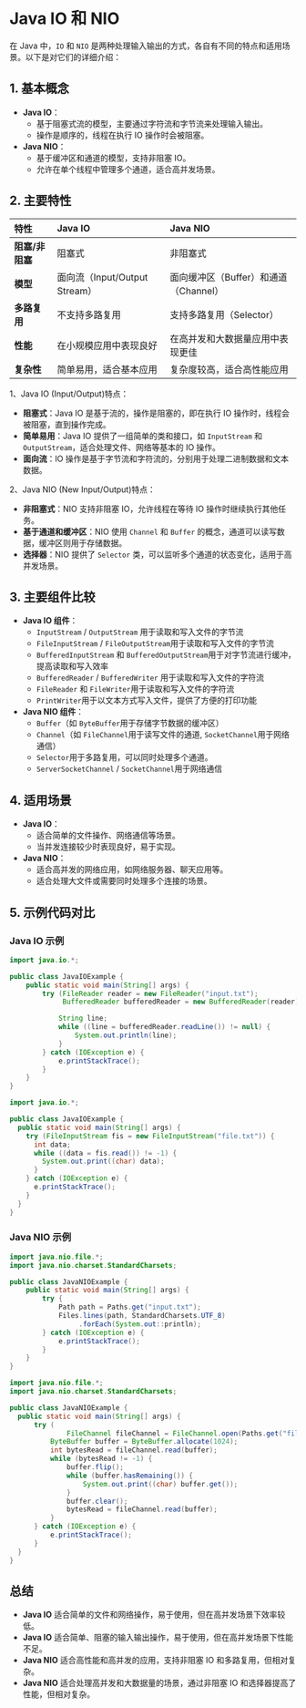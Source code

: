 # Java IO 和 NIO

在 Java 中，`IO` 和 `NIO` 是两种处理输入输出的方式，各自有不同的特点和适用场景。以下是对它们的详细介绍：

## 1. 基本概念

- **Java IO**：
    - 基于阻塞式流的模型，主要通过字符流和字节流来处理输入输出。
    - 操作是顺序的，线程在执行 IO 操作时会被阻塞。
- **Java NIO**：
    - 基于缓冲区和通道的模型，支持非阻塞 IO。
    - 允许在单个线程中管理多个通道，适合高并发场景。

## 2. 主要特性

| 特性            | Java IO                       | Java NIO                              |
| :-------------- | :---------------------------- | :------------------------------------ |
| **阻塞/非阻塞** | 阻塞式                        | 非阻塞式                              |
| **模型**        | 面向流（Input/Output Stream） | 面向缓冲区（Buffer）和通道（Channel） |
| **多路复用**    | 不支持多路复用                | 支持多路复用（Selector）              |
| **性能**        | 在小规模应用中表现良好        | 在高并发和大数据量应用中表现更佳      |
| **复杂性**      | 简单易用，适合基本应用        | 复杂度较高，适合高性能应用            |

1、Java IO (Input/Output)特点：

- **阻塞式**：Java IO 是基于流的，操作是阻塞的，即在执行 IO 操作时，线程会被阻塞，直到操作完成。
- **简单易用**：Java IO 提供了一组简单的类和接口，如 `InputStream` 和 `OutputStream`，适合处理文件、网络等基本的 IO 操作。
- **面向流**：IO 操作是基于字节流和字符流的，分别用于处理二进制数据和文本数据。

2、Java NIO (New Input/Output)特点：

- **非阻塞式**：NIO 支持非阻塞 IO，允许线程在等待 IO 操作时继续执行其他任务。
- **基于通道和缓冲区**：NIO 使用 `Channel` 和 `Buffer` 的概念，通道可以读写数据，缓冲区则用于存储数据。
- **选择器**：NIO 提供了 `Selector` 类，可以监听多个通道的状态变化，适用于高并发场景。

## 3. 主要组件比较

- **Java IO 组件**：
    - `InputStream` / `OutputStream` 用于读取和写入文件的字节流
    - `FileInputStream` / `FileOutputStream`用于读取和写入文件的字节流
    - `BufferedInputStream` 和 `BufferedOutputStream`用于对字节流进行缓冲，提高读取和写入效率
    - `BufferedReader` / `BufferedWriter` 用于读取和写入文件的字符流
    - `FileReader` 和 `FileWriter`用于读取和写入文件的字符流
    - `PrintWriter`用于以文本方式写入文件，提供了方便的打印功能
- **Java NIO 组件**：
    - `Buffer`（如 `ByteBuffer`用于存储字节数据的缓冲区）
    - `Channel`（如 `FileChannel`用于读写文件的通道, `SocketChannel`用于网络通信）
    - `Selector`用于多路复用，可以同时处理多个通道。
    - `ServerSocketChannel` / `SocketChannel`用于网络通信

## 4. 适用场景

- **Java IO**：
    - 适合简单的文件操作、网络通信等场景。
    - 当并发连接较少时表现良好，易于实现。
- **Java NIO**：
    - 适合高并发的网络应用，如网络服务器、聊天应用等。
    - 适合处理大文件或需要同时处理多个连接的场景。

## 5. 示例代码对比

### Java IO 示例

```java
import java.io.*;

public class JavaIOExample {
    public static void main(String[] args) {
        try (FileReader reader = new FileReader("input.txt");
             BufferedReader bufferedReader = new BufferedReader(reader)) {

            String line;
            while ((line = bufferedReader.readLine()) != null) {
                System.out.println(line);
            }
        } catch (IOException e) {
            e.printStackTrace();
        }
    }
}
```

```java
import java.io.*;

public class JavaIOExample {
  public static void main(String[] args) {
    try (FileInputStream fis = new FileInputStream("file.txt")) {
      int data;
      while ((data = fis.read()) != -1) {
        System.out.print((char) data);
      }
    } catch (IOException e) {
      e.printStackTrace();
    }
  }
}
```

### Java NIO 示例

``` java
import java.nio.file.*;
import java.nio.charset.StandardCharsets;

public class JavaNIOExample {
    public static void main(String[] args) {
        try {
            Path path = Paths.get("input.txt");
            Files.lines(path, StandardCharsets.UTF_8)
                 .forEach(System.out::println);
        } catch (IOException e) {
            e.printStackTrace();
        }
    }
}
```

```java
import java.nio.file.*;
import java.nio.charset.StandardCharsets;

public class JavaNIOExample {
  public static void main(String[] args) {
      try (
              FileChannel fileChannel = FileChannel.open(Paths.get("file.txt"), StandardOpenOption.READ)) {
          ByteBuffer buffer = ByteBuffer.allocate(1024);
          int bytesRead = fileChannel.read(buffer);
          while (bytesRead != -1) {
              buffer.flip();
              while (buffer.hasRemaining()) {
                  System.out.print((char) buffer.get());
              }
              buffer.clear();
              bytesRead = fileChannel.read(buffer);
          }
      } catch (IOException e) {
          e.printStackTrace();
      }
  }
}
```

## 总结

- **Java IO** 适合简单的文件和网络操作，易于使用，但在高并发场景下效率较低。
- **Java IO** 适合简单、阻塞的输入输出操作，易于使用，但在高并发场景下性能不足。
- **Java NIO** 适合高性能和高并发的应用，支持非阻塞 IO 和多路复用，但相对复杂。
- **Java NIO** 适合处理高并发和大数据量的场景，通过非阻塞 IO 和选择器提高了性能，但相对复杂。